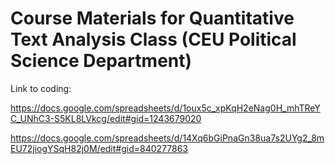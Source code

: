 # Course Materials for Quantitative Text Analysis Class (CEU Political Science Department)

Link to coding:

https://docs.google.com/spreadsheets/d/1oux5c_xpKqH2eNag0H_mhTReYC_UNhC3-S5KL8LVkcg/edit#gid=1243679020

https://docs.google.com/spreadsheets/d/14Xq6bGiPnaGn38ua7s2UYg2_8mEU72jiogYSqH82j0M/edit#gid=840277863
